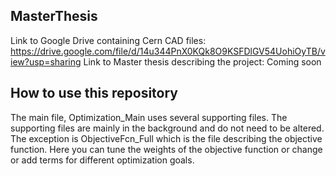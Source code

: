 ## MasterThesis

Link to Google Drive containing Cern CAD files: https://drive.google.com/file/d/14u344PnX0KQk8O9KSFDlGV54UohiOyTB/view?usp=sharing
Link to Master thesis describing the project: Coming soon

## How to use this repository

The main file, Optimization_Main uses several supporting files. The supporting files are mainly in the background and do not need to be altered. The exception is ObjectiveFcn_Full which is the file describing the objective function. Here you can tune the weights of the objective function or change or add terms for different optimization goals. 
